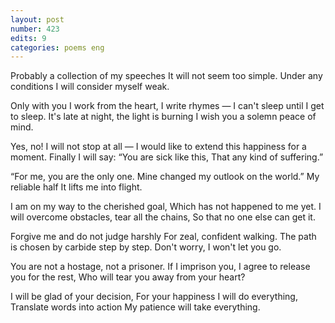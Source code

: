 ```yaml
---
layout: post
number: 423
edits: 9
categories: poems eng
---
```


Probably a collection of my speeches
It will not seem too simple.
Under any conditions
I will consider myself weak.

Only with you I work from the heart,
I write rhymes — I can't sleep until I get to sleep.
It's late at night, the light is burning
I wish you a solemn peace of mind.

Yes, no! I will not stop at all —
I would like to extend this happiness for a moment.
Finally I will say: “You are sick like this,
That any kind of suffering.”

“For me, you are the only one.
Mine changed my outlook on the world.” 
My reliable half 
It lifts me into flight.

I am on my way to the cherished goal,
Which has not happened to me yet.
I will overcome obstacles, tear all the chains,
So that no one else can get it.

Forgive me and do not judge harshly
For zeal, confident walking.
The path is chosen by carbide step by step.
Don't worry, I won't let you go.

You are not a hostage, not a prisoner.
If I imprison you,
I agree to release you for the rest,
Who will tear you away from your heart?

I will be glad of your decision,
For your happiness I will do everything,
Translate words into action
My patience will take everything.
